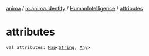 [anima](../../index.md) / [io.anima.identity](../index.md) / [HumanIntelligence](index.md) / [attributes](./attributes.md)

# attributes

`val attributes: `[`Map`](https://kotlinlang.org/api/latest/jvm/stdlib/kotlin.collections/-map/index.html)`<`[`String`](https://kotlinlang.org/api/latest/jvm/stdlib/kotlin/-string/index.html)`, `[`Any`](https://kotlinlang.org/api/latest/jvm/stdlib/kotlin/-any/index.html)`>`